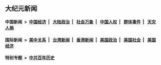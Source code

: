 ## 大纪元新闻

#### 中国新闻 &nbsp;>&nbsp; [中国经济](indexes/ncid283/README.md?06122045) &nbsp;| &nbsp; [大陆政治](indexes/ncid277/README.md?06122045) &nbsp;| &nbsp; [社会万象](indexes/ncid282/README.md?06122045) &nbsp;| &nbsp; [中国人权](indexes/ncid278/README.md?06122045) &nbsp;| &nbsp; [群体事件](indexes/ncid279/README.md?06122045) &nbsp;| &nbsp; [天灾人祸](indexes/ncid280/README.md?06122045)

#### 国际新闻 &nbsp;>&nbsp; [美中关系](indexes/nf1412576/README.md?06122045) &nbsp;| &nbsp; [台湾新闻](indexes/ncid1349361/README.md?06122045) &nbsp;| &nbsp; [香港新闻](indexes/ncid1349362/README.md?06122045) &nbsp;| &nbsp; [美国政治](indexes/ncid1078159/README.md?06122045) &nbsp;| &nbsp; [美国社会](indexes/ncid1078160/README.md?06122045) &nbsp;| &nbsp; [美国经济](indexes/ncid1078158/README.md?06122045)

#### 特别专题 &nbsp;>&nbsp; [中共百年历史](https://github.com/epoch-news/epoch-special/blob/master/README.md?06122045)  
